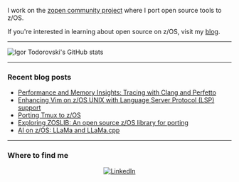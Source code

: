 I work on the [zopen community project](https://github.com/zopencommunity) where I port open source tools to z/OS. 

If you're interested in learning about open source on z/OS, visit my [blog](https://igortodorovskiibm.github.io/blog/).

-----

![Igor Todorovski's GitHub stats](https://github-readme-stats.vercel.app/api?username=IgorTodorovskiIBM&hide_rank=true&show=reviews,discussions_started,discussions_answered,prs_merged,prs_merged_percentage)

-----

### Recent blog posts

<!-- BLOG-POST-LIST:START -->
- [Performance and Memory Insights: Tracing with Clang and Perfetto](https://igortodorovskiibm.github.io/blog/2024/09/19/tracing/)
- [Enhancing Vim on z/OS UNIX with Language Server Protocol (LSP) support](https://igortodorovskiibm.github.io/blog/2024/04/18/vim-autocomplete/)
- [Porting Tmux to z/OS](https://igortodorovskiibm.github.io/blog/2024/03/12/tmux/)
- [Exploring ZOSLIB: An open source z/OS library for porting](https://igortodorovskiibm.github.io/blog/2024/02/12/zoslib-library/)
- [AI on z/OS: LLaMa and LLaMa.cpp](https://igortodorovskiibm.github.io/blog/2023/08/22/llama-cpp/)
<!-- BLOG-POST-LIST:END -->

-----

### Where to find me

<div align="center">
    <a href="https://www.linkedin.com/in/igor-todorovski-48712623"><img src="https://img.shields.io/badge/LinkedIn-007f00?logo=linkedin&logoColor=white&style=for-the-badge" alt="LinkedIn"></a>
</div>
